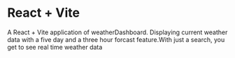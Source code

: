 # React + Vite

A React + Vite application of weatherDashboard. Displaying current weather data with a five day and a three hour forcast feature.With just a search, you get to see real time weather data

